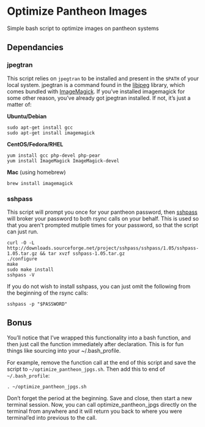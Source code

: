 # Optimize Pantheon Images
Simple bash script to optimize images on pantheon systems

## Dependancies

### jpegtran

This script relies on `jpegtran` to be installed and present in the `$PATH` of your local system. 
jpegtran is a command found in the [libjpeg](http://libjpeg.sourceforge.net/) library, 
which comes bundled with [ImageMagick](http://www.imagemagick.org/). 
If you’ve installed imagemagick for some other reason, 
you’ve already got jpegtran installed. If not, it’s just a matter of: 

**Ubuntu/Debian**
```
sudo apt-get install gcc
sudo apt-get install imagemagick
```

**CentOS/Fedora/RHEL**
```
yum install gcc php-devel php-pear
yum install ImageMagick ImageMagick-devel
```

**Mac** (using homebrew)
```
brew install imagemagick
```

### sshpass

This script will prompt you once for your pantheon password, then [sshpass](http://sourceforge.net/projects/sshpass/) 
will broker your password to both rsync calls on your behalf.
This is used so that you aren't prompted mutiple times for your password, so that the script can just run. 

```
curl -O -L http://downloads.sourceforge.net/project/sshpass/sshpass/1.05/sshpass-1.05.tar.gz && tar xvzf sshpass-1.05.tar.gz
./configure
make
sudo make install
sshpass -V
```

If you do not wish to install sshpass, you can just omit the following from the beginning of the rsync calls:

```
sshpass -p "$PASSWORD"
```

## Bonus

You’ll notice that I’ve wrapped this functionality into a bash function, and then just call the 
function immediately after declaration. This is for fun things like sourcing into your ~/.bash_profile. 

For example, remove the function call at the end of this script and save the script to `~/optimize_pantheon_jpgs.sh`. 
Then add this to end of `~/.bash_profile`:

```
. ~/optimize_pantheon_jpgs.sh
```

Don’t forget the period at the beginning. Save and close, then start a new terminal session. Now, you can call optimize_pantheon_jpgs 
directly on the terminal from anywhere and it will return you back to where you were terminal’ed into previous to the call.